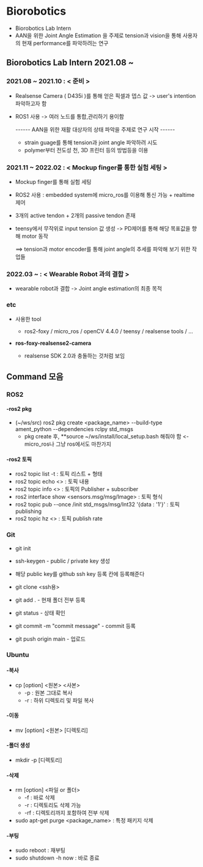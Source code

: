 # Biorobotics
- Biorobotics Lab Intern
- AAN을 위한 Joint Angle Estimation 을 주제로 tension과 vision을 통해 사용자의 현재 performance를 파악하려는 연구


## Biorobotics Lab Intern 2021.08 ~
### 2021.08 ~ 2021.10 : < 준비 >
* Realsense Camera ( D435i )를 통해 얻은 픽셀과 뎁스 값 -> user's intention 파악하고자 함
* ROS1 사용 -> 여러 노드를 통합,관리하기 용이함

  ------ AAN을 위한 재활 대상자의 상태 파악을 주제로 연구 시작 ------
  * strain guage를 통해 tension과 joint angle 파악하려 시도
  * polymer부터 전도성 천, 3D 프린터 등의 방법등을 이용

### 2021.11 ~ 2022.02 : < Mockup finger를 통한 실험 세팅 >
* Mockup finger를 통해 실험 세팅
* ROS2 사용 : embedded system에 micro_ros를 이용해 통신 가능 + realtime 제어
* 3개의 active tendon + 2개의 passive tendon 존재
* teensy에서 무작위로 input tension 값 생성 -> PD제어를 통해 해당 목표값을 향해 motor 동작
  
  ==> tension과 motor encoder를 통해 joint angle의 추세를 파악해 보기 위한 작업들

### 2022.03 ~ : < Wearable Robot 과의 결합 >
* wearable robot과 결합 -> Joint angle estimation의 최종 목적

### etc
* 사용한 tool
  * ros2-foxy / micro_ros / openCV 4.4.0 / teensy / realsense tools / ...

* **ros-foxy-realsense2-camera**
  * realsense SDK 2.0과 충돌하는 것처럼 보임


## Command 모음
### ROS2
#### -ros2 pkg
* (~/ws/src) ros2 pkg create <package_name> --build-type ament_python --dependencies rclpy std_msgs
  * pkg create 후, **source ~/ws/install/local_setup.bash 해줘야 함 <- micro_ros나 그냥 ros에서도 마찬가지

#### -ros2 토픽  
* ros2 topic list -t : 토픽 리스트 + 형태  
* ros2 topic echo <> : 토픽 내용  
* ros2 topic info <> : 토픽의 Publisher + subscriber  
* ros2 interface show <sensors.msg/msg/Image> : 토픽 형식  
* ros2 topic pub --once /init std_msgs/msg/Int32 '{data : '1'}' : 토픽 publishing  
* ros2 topic hz <> : 토픽 publish rate  

### Git  
* git init
* ssh-keygen - public / private key 생성
* 해당 public key를 github ssh key 등록 칸에 등록해준다
* git clone <ssh용>

* git add . - 현재 폴더 전부 등록  
* git status - 상태 확인  
* git commit -m "commit message" - commit 등록  
* git push origin main - 업로드  

### Ubuntu  
#### -복사
* cp [option] <원본> <사본>  
  * -p : 원본 그대로 복사  
  * -r : 하위 디렉토리 및 파일 복사  
  
#### -이동
* mv [option] <원본> [디렉토리]  

#### -폴더 생성
* mkdir -p [디렉토리]  

#### -삭제
* rm [option] <파일 or 폴더>  
  * -f : 바로 삭제
  * -r : 디렉토리도 삭제 가능
  * -rf : 디렉토리까지 포함하여 전부 삭제
* sudo apt-get purge <package_name> : 특정 패키지 삭제

#### -부팅
* sudo reboot : 재부팅
* sudo shutdown -h now : 바로 종료
